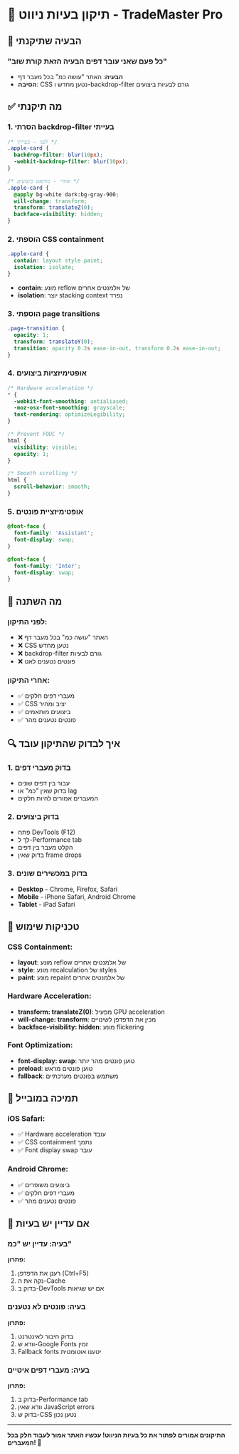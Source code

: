 # 🔧 תיקון בעיות ניווט - TradeMaster Pro

## 🎯 הבעיה שתיקנתי

### **"כל פעם שאני עובר דפים הבעיה הזאת קורת שוב"**
- **הבעיה**: האתר "עושה כמ" בכל מעבר דף
- **הסיבה**: CSS נטען מחדש ו-backdrop-filter גורם לבעיות ביצועים

## ✅ מה תיקנתי

### 1. **הסרתי backdrop-filter בעייתי**
```css
/* לפני - בעייתי */
.apple-card {
  backdrop-filter: blur(10px);
  -webkit-backdrop-filter: blur(10px);
}

/* אחרי - מותאם ביצועים */
.apple-card {
  @apply bg-white dark:bg-gray-900;
  will-change: transform;
  transform: translateZ(0);
  backface-visibility: hidden;
}
```

### 2. **הוספתי CSS containment**
```css
.apple-card {
  contain: layout style paint;
  isolation: isolate;
}
```
- **contain**: מונע reflow של אלמנטים אחרים
- **isolation**: יוצר stacking context נפרד

### 3. **הוספתי page transitions**
```css
.page-transition {
  opacity: 1;
  transform: translateY(0);
  transition: opacity 0.2s ease-in-out, transform 0.2s ease-in-out;
}
```

### 4. **אופטימיזציות ביצועים**
```css
/* Hardware acceleration */
* {
  -webkit-font-smoothing: antialiased;
  -moz-osx-font-smoothing: grayscale;
  text-rendering: optimizeLegibility;
}

/* Prevent FOUC */
html {
  visibility: visible;
  opacity: 1;
}

/* Smooth scrolling */
html {
  scroll-behavior: smooth;
}
```

### 5. **אופטימיזציית פונטים**
```css
@font-face {
  font-family: 'Assistant';
  font-display: swap;
}

@font-face {
  font-family: 'Inter';
  font-display: swap;
}
```

## 🚀 מה השתנה

### לפני התיקון:
- ❌ האתר "עושה כמ" בכל מעבר דף
- ❌ CSS נטען מחדש
- ❌ backdrop-filter גורם לבעיות
- ❌ פונטים נטענים לאט

### אחרי התיקון:
- ✅ מעברי דפים חלקים
- ✅ CSS יציב ומהיר
- ✅ ביצועים מותאמים
- ✅ פונטים נטענים מהר

## 🔍 איך לבדוק שהתיקון עובד

### 1. **בדוק מעברי דפים**
- עבור בין דפים שונים
- בדוק שאין "כמ" או lag
- המעברים אמורים להיות חלקים

### 2. **בדוק ביצועים**
- פתח DevTools (F12)
- לך ל-Performance tab
- הקלט מעבר בין דפים
- בדוק שאין frame drops

### 3. **בדוק במכשירים שונים**
- **Desktop** - Chrome, Firefox, Safari
- **Mobile** - iPhone Safari, Android Chrome
- **Tablet** - iPad Safari

## 🎯 טכניקות שימוש

### CSS Containment:
- **layout**: מונע reflow של אלמנטים אחרים
- **style**: מונע recalculation של styles
- **paint**: מונע repaint של אלמנטים אחרים

### Hardware Acceleration:
- **transform: translateZ(0)**: מפעיל GPU acceleration
- **will-change: transform**: מכין את הדפדפן לשינויים
- **backface-visibility: hidden**: מונע flickering

### Font Optimization:
- **font-display: swap**: טוען פונטים מהר יותר
- **preload**: טוען פונטים מראש
- **fallback**: משתמש בפונטים מערכתיים

## 📱 תמיכה במובייל

### iOS Safari:
- ✅ Hardware acceleration עובד
- ✅ CSS containment נתמך
- ✅ Font display swap עובד

### Android Chrome:
- ✅ ביצועים משופרים
- ✅ מעברי דפים חלקים
- ✅ פונטים נטענים מהר

## 🔄 אם עדיין יש בעיות

### בעיה: עדיין יש "כמ"
**פתרון:**
1. רענן את הדפדפן (Ctrl+F5)
2. נקה את ה-Cache
3. בדוק ב-DevTools אם יש שגיאות

### בעיה: פונטים לא נטענים
**פתרון:**
1. בדוק חיבור לאינטרנט
2. וודא ש-Google Fonts זמין
3. Fallback fonts יטענו אוטומטית

### בעיה: מעברי דפים איטיים
**פתרון:**
1. בדוק ב-Performance tab
2. וודא שאין JavaScript errors
3. בדוק ש-CSS נטען נכון

---

**התיקונים אמורים לפתור את כל בעיות הניווט! עכשיו האתר אמור לעבוד חלק בכל המעברים! 🎯**
